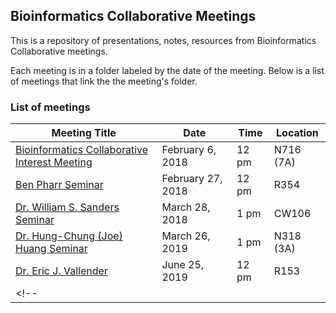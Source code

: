 ## Bioinformatics Collaborative Meetings

This is a repository of presentations, notes, resources from Bioinformatics Collaborative meetings.

Each meeting is in a folder labeled by the date of the meeting. Below is a list of meetings that link the the meeting's folder.


### List of meetings

| Meeting Title                                     | Date              | Time | Location        |
|---------------------------------------------------|-------------------|------|-----------------|
| [Bioinformatics Collaborative Interest Meeting](https://github.com/ummc-bc/meetings/tree/master/2018-02-06) | February 6, 2018  | 12 pm|    N716 (7A)    |
| [Ben Pharr Seminar](https://github.com/ummc-bc/meetings/tree/master/2018-02-27) | February 27, 2018 | 12 pm| R354   |
| [Dr. William S. Sanders Seminar](https://github.com/ummc-bc/meetings/tree/master/2018-03-28) | March 28, 2018 | 1 pm| CW106  |
| [Dr. Hung-Chung (Joe) Huang Seminar](https://github.com/ummc-bc/meetings/tree/master/2019-03-26) | March 26, 2019 | 1 pm| N318 (3A)  |
| [Dr. Eric J. Vallender](https://github.com/ummc-bc/meetings/tree/master/2019-06-25) | June 25, 2019 | 12 pm| R153  |
<!-- |                                              |      |      |     | -->

